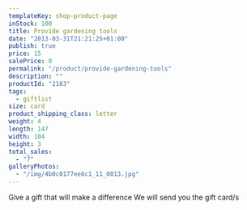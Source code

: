 ```yaml
---
templateKey: shop-product-page
inStock: 100
title: Provide gardening tools
date: "2013-03-31T21:21:25+01:00"
publish: true
price: 15
salePrice: 0
permalink: "/product/provide-gardening-tools"
description: ""
productId: "2183"
tags:
  - giftlist
size: card
product_shipping_class: letter
weight: 4
length: 147
width: 104
height: 3
total_sales:
  - "7"
galleryPhotos:
  - "/img/4b0c0177ee6c1_11_0013.jpg"
---
```


Give a gift that will make a difference We will send you the gift card/s
